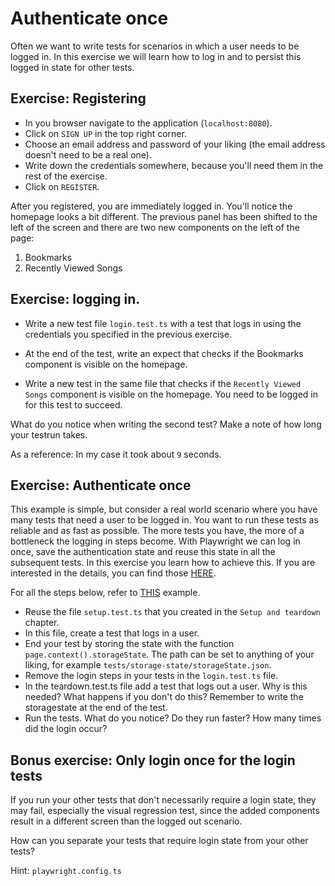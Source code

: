 # Authenticate once

Often we want to write tests for scenarios in which a user needs to be logged in. In this exercise we will learn how to log in and to persist this logged in state for other tests.

## Exercise: Registering

- In you browser navigate to the application (`localhost:8080`).
- Click on `SIGN UP` in the top right corner.
- Choose an email address and password of your liking (the email address doesn't need to be a real one).
- Write down the credentials somewhere, because you'll need them in the rest of the exercise.
- Click on `REGISTER`.

After you registered, you are immediately logged in. You'll notice the homepage looks a bit different. The previous panel has been shifted to the left of the screen and there are two new components on the left of the page:

1. Bookmarks
2. Recently Viewed Songs

## Exercise: logging in.

- Write a new test file `login.test.ts` with a test that logs in using the credentials you specified in the previous exercise.

- At the end of the test, write an expect that checks if the Bookmarks component is visible on the homepage.
- Write a new test in the same file that checks if the `Recently Viewed Songs` component is visible on the homepage. You need to be logged in for this test to succeed.

What do you notice when writing the second test?
Make a note of how long your testrun takes.

As a reference: In my case it took about `9` seconds.

## Exercise: Authenticate once

This example is simple, but consider a real world scenario where you have many tests that need a user to be logged in. You want to run these tests as reliable and as fast as possible. The more tests you have, the more of a bottleneck the logging in steps become.
With Playwright we can log in once, save the authentication state and reuse this state in all the subsequent tests. In this exercise you learn how to achieve this. If you are interested in the details, you can find those [HERE](https://playwright.dev/docs/auth).

For all the steps below, refer to [THIS](https://playwright.dev/docs/auth#basic-shared-account-in-all-tests) example.

- Reuse the file `setup.test.ts` that you created in the `Setup and teardown` chapter.
- In this file, create a test that logs in a user.
- End your test by  storing the state with the function `page.context().storageState`. The path can be set to anything of your liking, for example `tests/storage-state/storageState.json`.
- Remove the login steps in your tests in the `login.test.ts` file.
- In the teardown.test.ts file add a test that logs out a user. Why is this needed? What happens if you don't do this? Remember to write the storagestate at the end of the test.
- Run the tests. What do you notice? Do they run faster? How many times did the login occur?


## Bonus exercise: Only login once for the login tests

If you run your other tests that don't necessarily require a login state, they may fail, especially the visual regression test, since the added components result in a different screen than the logged out scenario.

How can you separate your tests that require login state from your other tests?

Hint: `playwright.config.ts` 
